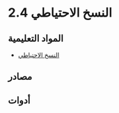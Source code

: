 # 2.4 النسخ الاحتياطي

## المواد التعليمية

- [النسخ الاحتياطي](../files/backups.pdf)

## مصادر

## أدوات
